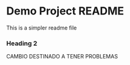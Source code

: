 # Demo Project README

This is a simpler readme file

### Heading 2

CAMBIO DESTINADO A TENER PROBLEMAS